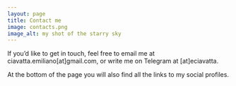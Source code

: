 ```yaml
---
layout: page
title: Contact me
image: contacts.png
image_alt: my shot of the starry sky
---
```


If you’d like to get in touch, feel free to email me at ciavatta.emiliano[at]gmail.com, or write me on Telegram at [at]eciavatta.

At the bottom of the page you will also find all the links to my social profiles.
